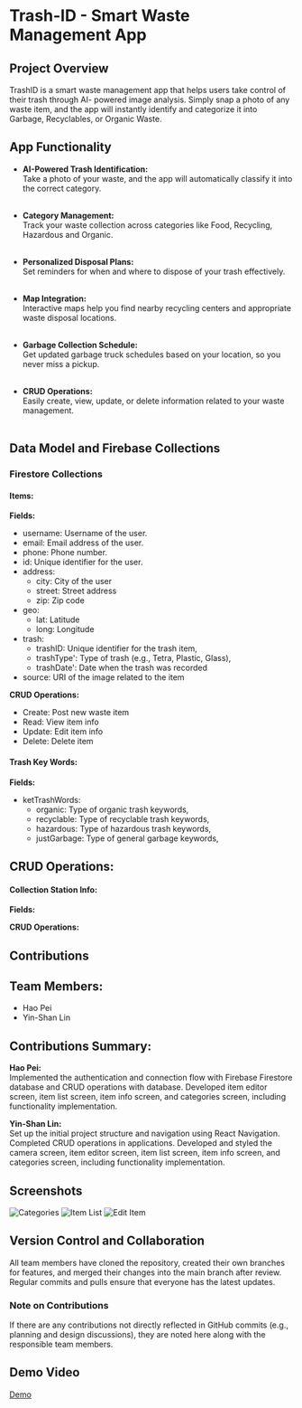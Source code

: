 # Trash-ID - Smart Waste Management App


## Project Overview
TrashID is a smart waste management app that helps users take control of their trash through AI- powered image analysis. Simply snap a photo of any waste item, and the app will instantly identify and categorize it into Garbage, Recyclables, or Organic Waste.

## App Functionality
- **AI-Powered Trash Identification:**<br>
Take a photo of your waste, and the app will automatically classify it into the correct category.<br><br>

- **Category Management:**<br>
Track your waste collection across categories like Food, Recycling, Hazardous and Organic.<br><br>

- **Personalized Disposal Plans:**<br>
Set reminders for when and where to dispose of your trash effectively.<br><br>

- **Map Integration:**<br>
Interactive maps help you find nearby recycling centers and appropriate waste disposal locations.<br><br>

- **Garbage Collection Schedule:**<br>
Get updated garbage truck schedules based on your location, so you never miss a pickup.<br><br>

- **CRUD Operations:**<br>
Easily create, view, update, or delete information related to your waste management.<br><br>


## Data Model and Firebase Collections

### Firestore Collections

#### Items:
**Fields:**
- username: Username of the user.<br>
- email: Email address of the user.<br>
- phone: Phone number.<br>
- id: Unique identifier for the user.<br>
- address: <br>
    - city: City of the user<br>
    - street: Street address<br>
    - zip: Zip code<br>
- geo:<br>
    - lat: Latitude<br>
    - long: Longitude<br>
- trash: <br>
    - trashID: Unique identifier for the trash item,<br>
    - trashType': Type of trash (e.g., Tetra, Plastic, Glass),<br>
    - trashDate': Date when the trash was recorded<br>
- source: URI of the image related to the item<br>

**CRUD Operations:**
- Create: Post new waste item<br>
- Read: View item info<br>
- Update: Edit item info<br>
- Delete: Delete item<br>

#### Trash Key Words: 
**Fields:**
- ketTrashWords:<br>
    - organic: Type of organic trash keywords,<br>
    - recyclable: Type of recyclable trash keywords,<br>
    - hazardous: Type of hazardous trash keywords,<br>
    - justGarbage: Type of general garbage keywords,<br>

**CRUD Operations:**
- 


#### Collection Station Info: 
**Fields:**


**CRUD Operations:**



## Contributions

## Team Members:

- Hao Pei
- Yin-Shan Lin

## Contributions Summary:

**Hao Pei:**<br>
Implemented the authentication and connection flow with Firebase Firestore database and CRUD operations with database. Developed item editor screen, item list screen, item info screen, and categories screen, including functionality implementation.

**Yin-Shan Lin:**<br>
Set up the initial project structure and navigation using React Navigation. Completed CRUD operations in applications. Developed and styled the camera screen, item editor screen, item list screen, item info screen, and categories screen, including functionality implementation.


## Screenshots
![Categories](assets/Categories.png)
![Item List](assets/ItemList.png)
![Edit Item](assets/EditItem.png)


## Version Control and Collaboration
All team members have cloned the repository, created their own branches for features, and merged their changes into the main branch after review. Regular commits and pulls ensure that everyone has the latest updates.

### Note on Contributions
If there are any contributions not directly reflected in GitHub commits (e.g., planning and design discussions), they are noted here along with the responsible team members.

## Demo Video
[Demo](https://www.youtube.com/)